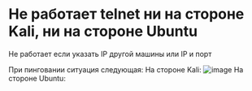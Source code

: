 # Не работает telnet ни на стороне Kali, ни на стороне Ubuntu
Не работает если указать IP другой машины или IP и порт

При пинговании ситуация следующая:
На стороне Kali:
![image](https://github.com/VladKoretski/ibnet-homeworks/assets/130839671/1fa85274-f826-49c8-8e80-facd85fe1853)
На стороне Ubuntu:


